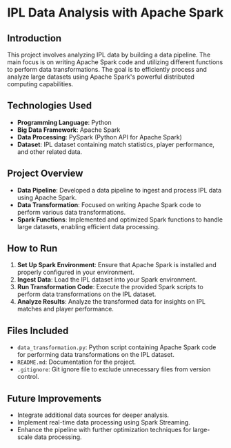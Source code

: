 # IPL Data Analysis with Apache Spark

## Introduction

This project involves analyzing IPL data by building a data pipeline. The main focus is on writing Apache Spark code and utilizing different functions to perform data transformations. The goal is to efficiently process and analyze large datasets using Apache Spark's powerful distributed computing capabilities.

## Technologies Used

- **Programming Language**: Python
- **Big Data Framework**: Apache Spark
- **Data Processing**: PySpark (Python API for Apache Spark)
- **Dataset**: IPL dataset containing match statistics, player performance, and other related data.

## Project Overview

- **Data Pipeline**: Developed a data pipeline to ingest and process IPL data using Apache Spark.
- **Data Transformation**: Focused on writing Apache Spark code to perform various data transformations.
- **Spark Functions**: Implemented and optimized Spark functions to handle large datasets, enabling efficient data processing.

## How to Run

1. **Set Up Spark Environment**: Ensure that Apache Spark is installed and properly configured in your environment.
2. **Ingest Data**: Load the IPL dataset into your Spark environment.
3. **Run Transformation Code**: Execute the provided Spark scripts to perform data transformations on the IPL dataset.
4. **Analyze Results**: Analyze the transformed data for insights on IPL matches and player performance.

## Files Included

- `data_transformation.py`: Python script containing Apache Spark code for performing data transformations on the IPL dataset.
- `README.md`: Documentation for the project.
- `.gitignore`: Git ignore file to exclude unnecessary files from version control.

## Future Improvements

- Integrate additional data sources for deeper analysis.
- Implement real-time data processing using Spark Streaming.
- Enhance the pipeline with further optimization techniques for large-scale data processing.

